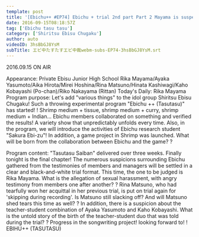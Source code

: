 ```yaml
---
template: post
title: '[Ebichu++ #EP74] Ebichu + trial 2nd part Part 2 Mayama is suspected of sexual harassment!?'
date: 2016-09-15T08:18:57Z
tag: ['Ebichu tasu tasu']
category: ['Shiritsu Ebisu Chugaku']
author: auto 
videoID: 3hsBbGJ8YsM
subTitle: エビ中たすたすエビ中裁webm-subs-EP74-3hsBbGJ8YsM.srt
---
```

2016.09.15 ON AIR

Appearance: Private Ebisu Junior High School
Rika Mayama/Ayaka Yasumoto/Aika Hirota/Mirei Hoshina/Rina Matsuno/Hinata Kashiwagi/Kaho Kobayashi (Po-chan)/Riko Nakayama (Rittan)
Today's Daily: Rika Mayama
Program purpose: Let's add "various things" to the idol group Shiritsu Ebisu Chugaku! Such a throwing experimental program "Ebichu ++ (Tasutasu)" has started! !
Shrimp medium + tissue, shrimp medium + curry, shrimp medium + Indian... Ebichu members collaborated on something and verified the results!
A variety show that unpredictably unfolds every time.
Also, in the program, we will introduce the activities of Ebichu research student "Sakura Ebi-zu"!
In addition, a game project in Shrimp was launched. What will be born from the collaboration between Ebichu and the game? ?

Program content: "Tasutasu Saiban" delivered over three weeks. Finally tonight is the final chapter! The numerous suspicions surrounding Ebichu gathered from the testimonies of members and managers will be settled in a clear and black-and-white trial format. This time, the one to be judged is Rika Mayama. What is the allegation of sexual harassment, with angry testimony from members one after another? ? Rina Matsuno, who had tearfully won her acquittal in her previous trial, is put on trial again for 'skipping during recording'. Is Matsuno still slacking off? And will Matsuno shed tears this time as well? ? In addition, there is a suspicion about the teacher-student combination of Ayaka Yasumoto and Kaho Kobayashi. What is the untold story of the birth of the teacher-student duo that was told during the trial? ? Progress in the songwriting project! looking forward to! !
EBIHU++ (TASUTASU)
